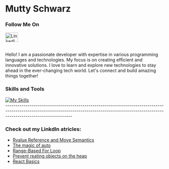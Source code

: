  <h1>Mutty Schwarz</h1>
  <h3>Follow Me On</h3>
  <div>
    <a href="https://linkedin.com/in/mutty-schwarz" rel="nofollow">
      <img src="https://raw.githubusercontent.com/rahuldkjain/github-profile-readme-generator/master/src/images/icons/Social/linked-in-alt.svg" alt="LinkedIn" height="30" width="40">
    </a>
  </div>
<br>

  <p>Hello! I am a passionate developer with expertise in various programming languages and technologies. My focus is on creating efficient and innovative solutions. I love to learn and explore new technologies to stay ahead in the ever-changing tech world. Let's connect and build amazing things together!</p>

  <h3>Skills and Tools</h3>
  <div class="skills-icons">
    <a href="https://skillicons.dev/icons?i=linux,c,cpp,java,spring,py,github,js,react,express,nodejs,mongodb,html,css&perline=14">
      <img src="https://skillicons.dev/icons?i=linux,c,cpp,java,spring,py,github,js,react,express,nodejs,mongodb,html,css&perline=14" alt="My Skills">
    </a>
  </div>
  ---------------------------------------------------------------------------------------------------------------------------------------------------------------------------------------------
  <h3>Check out my LinkdIn atricles:</h3>

<ul>
  <li><a href="https://www.linkedin.com/posts/mutty-schwarz_activity-7081608762087587840-4B9D?utm_source=share&utm_medium=member_desktop">Rvalue Reference and Move Semantics</a></li>
  <li><a href="https://www.linkedin.com/posts/mutty-schwarz_cpp11-cplusplus-auto-activity-7061224753650384896-2u9E?utm_source=share&utm_medium=member_desktop"> The magic of auto</a></li>
  <li><a href="https://www.linkedin.com/posts/mutty-schwarz_activity-7076513252012138496-Qxy3?utm_source=share&utm_medium=member_desktop">Range-Based For Loop</a></li>
  <li><a href="https://www.linkedin.com/posts/mutty-schwarz_cpp-deleteoperator-activity-6900347265597157376-k9jZ?utm_source=share&utm_medium=member_desktop">Prevent reating objects on the heap</a></li>
  <li><a href="https://www.linkedin.com/posts/mutty-schwarz_frontend-react-activity-7053318230131523585-qn1Z?utm_source=share&utm_medium=member_desktop">React Basics</a></li>

</ul>
